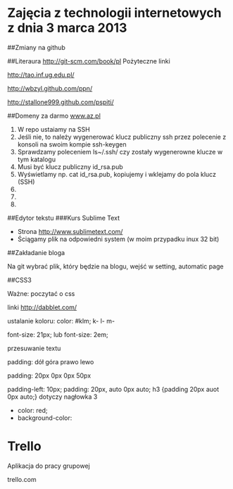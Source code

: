 # Zajęcia z technologii internetowych z dnia 3 marca 2013

##Zmiany na github

##Literaura http://git-scm.com/book/pl
Pożyteczne linki

http://tao.inf.ug.edu.pl/

http://wbzyl.github.com/ppn/

http://stallone999.github.com/pspiti/

##Domeny za darmo
www.az.pl


1. W repo ustaiamy na SSH
2. Jeśli nie, to należy wygenerować klucz publiczny ssh przez polecenie z konsoli na swoim kompie ssh-keygen
3. Sprawdzamy poleceniem ls~/.ssh/ czy zostały wygenerowne klucze w tym katalogu
4. Musi być klucz publiczny id_rsa.pub
5. Wyświetlamy np. cat id_rsa.pub, kopiujemy i wklejamy do pola klucz (SSH)
6. 
7. 
8. 



##Edytor tekstu
###Kurs Sublime Text
* Strona http://www.sublimetext.com/
* Ściągamy plik na odpowiedni system (w moim przypadku inux 32 bit)
 
##Zakładanie bloga

Na git wybrać plik, który będzie na blogu, wejść w setting, automatic page


##CSS3

Ważne: poczytać o css

linki
http://dabblet.com/

ustalanie koloru:
color: #klm;
k-
l-
m-

font-size: 21px;   lub font-size: 2em;

przesuwanie textu

padding: dół góra prawo lewo

padding: 20px 0px 0px 50px

padding-left: 10px;
padding: 20px, auto 0px auto;
h3 {padding 20px auot 0px auto;}    dotyczy nagłowka 3

* color: red;
* background-color: 
 

# Trello

Aplikacja do pracy grupowej

trello.com



